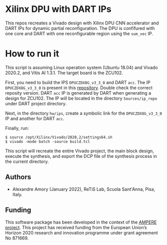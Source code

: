 # Xilinx DPU with DART IPs

This repos recreates a Vivado design with Xilinx DPU CNN accelerator and DART IPs for dynamic partial reconfiguration.
The DPU is confifured with one core and DART with one reconfigurable region using the `sum_vec` IP.


# How to run it

This script is assuming Linux operation system (Ubuntu 18.04) and Vivado 2020.2, and Vitis AI 1.3.1. The target board is the ZCU102.

First, you need to build the IPS `DPUCZDX8G_v3_3_0` and  DART `acc`. The IP `DPUCZDX8G_v3_3_0` is present in this [repository](https://github.com/Xilinx/Vitis-AI/tree/1.3.1/dsa/DPU-TRD/dpu_ip/DPUCZDX8G_v3_3_0). Double check the correct reposity version. DART `acc` IP is generated by DART when generating a design for ZCU102. The IP will be located in the directory `Sources/ip_repo` under DART project directory.

Next, in the directory `hw/ips`, create a symbolic link for the `DPUCZDX8G_v3_3_0` IP and another for DART `acc`.

Finally, run:

```
$ source /opt/Xilinx/Vivado/2020.2/settings64.sh
$ vivado -mode batch -source build.tcl
```

This script will recreate the entire Vivado project, the main block design, execute the synthesis, and export the DCP file of the synthesis process in the current directory.

## Authors

 - Alexandre Amory (January 2022), ReTiS Lab, Scuola Sant'Anna, Pisa, Italy.

## Funding
 
This software package has been developed in the context of the [AMPERE project](https://ampere-euproject.eu/). This project has received funding from the European Union’s Horizon 2020 research and innovation programme under grant agreement No 871669.

